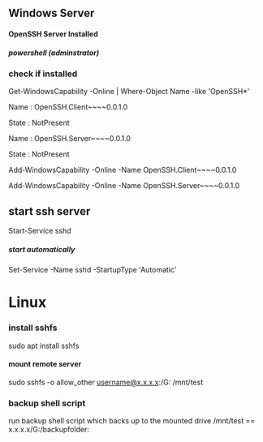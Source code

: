  ## Windows Server 
 #### OpenSSH Server Installed
 ##### powershell (adminstrator)
### check if installed 

Get-WindowsCapability -Online | Where-Object Name -like 'OpenSSH*'


Name : OpenSSH.Client~~~~0.0.1.0

State : NotPresent

Name : OpenSSH.Server~~~~0.0.1.0

State : NotPresent

Add-WindowsCapability -Online -Name OpenSSH.Client~~~~0.0.1.0

Add-WindowsCapability -Online -Name OpenSSH.Server~~~~0.0.1.0


## start ssh server 
Start-Service sshd

##### start automatically 
Set-Service -Name sshd -StartupType 'Automatic'

 
 
#  Linux 
### install sshfs 
sudo apt install sshfs 

#### mount remote server
sudo sshfs -o allow_other username@x.x.x.x:/G:  /mnt/test

### backup shell script 
run backup shell script which backs up to the mounted drive /mnt/test == x.x.x.x/G:/backupfolder:


 

